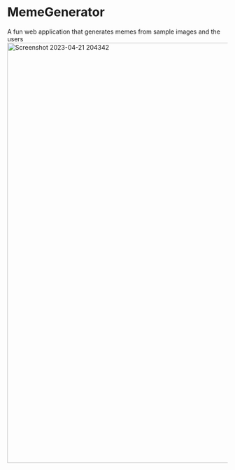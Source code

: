 # MemeGenerator
A fun web application that generates memes from sample images and the users 
<img width="960" alt="Screenshot 2023-04-21 204342" src="https://user-images.githubusercontent.com/85259364/233711853-5c479cfe-5c49-4134-bbd5-40ea0d981b3b.png">
